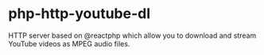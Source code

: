 # php-http-youtube-dl
HTTP server based on @reactphp which allow you to download and stream YouTube videos as MPEG audio files.
